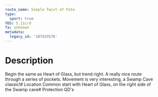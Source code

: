 ```yaml
---
route_name: Simple Twist of Fate
type:
  sport: true
YDS: 5.11c/d
fa: unknown
metadata:
  legacy_id: '107433576'
---
```

# Description
Begin the same as Heart of Glass, but trend right. A really nice route through a series of pockets. Movement is very interesting, a Swamp Cave classic!# Location
Common start with Heart of Glass, on the right side of the Swamp cave# Protection
QD's